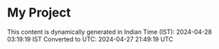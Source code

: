 # My Project

This content is dynamically generated in Indian Time (IST): 2024-04-28 03:19:19 IST
Converted to UTC: 2024-04-27 21:49:19 UTC
